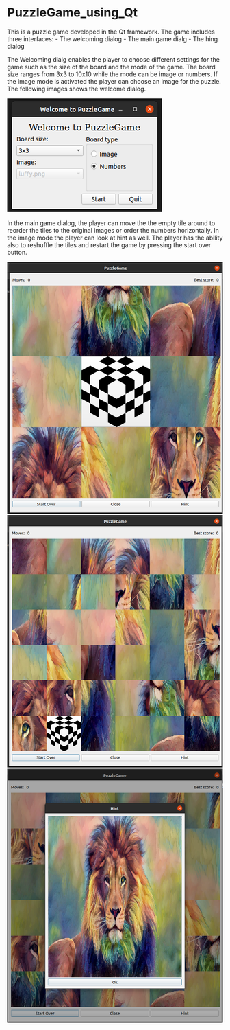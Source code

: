 # PuzzleGame_using_Qt
This is a puzzle game developed in the Qt framework. The game includes three interfaces:
    - The welcoming dialog
    - The main game dialg
    - The hing dialog

The Welcoming dialg enables the player to choose different settings for the game such as the size of the board and the mode of the game. The board size ranges from 3x3 to 10x10 while the mode can be image or numbers. If the image mode is activated the player can choose an image for the puzzle. The following images shows the welcome dialog.

![welcome dialog](images/welcome_dialog.png)

In the main game dialog, the player can move the the empty tile around to reorder the tiles to the original images or order the numbers horizontally. In the image mode the player can look at hint as well. The player has the ability also to reshuffle the tiles and restart the game by pressing the start over button.

![3x3 main dialog](images/3x3board_with_image.png)
![6x6 main dialog](images/6x6board_with_image.png)
![hint](images/hint.png)
